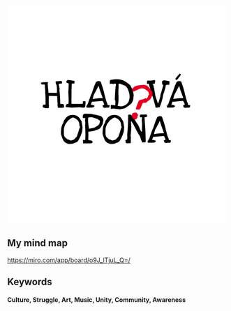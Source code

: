 <img src="logo_cerne.png" alt="logo_cerne.png" width="500"/>



## My mind map
https://miro.com/app/board/o9J_lTjuL_Q=/

## Keywords

#### Culture, Struggle, Art, Music, Unity, Community, Awareness
